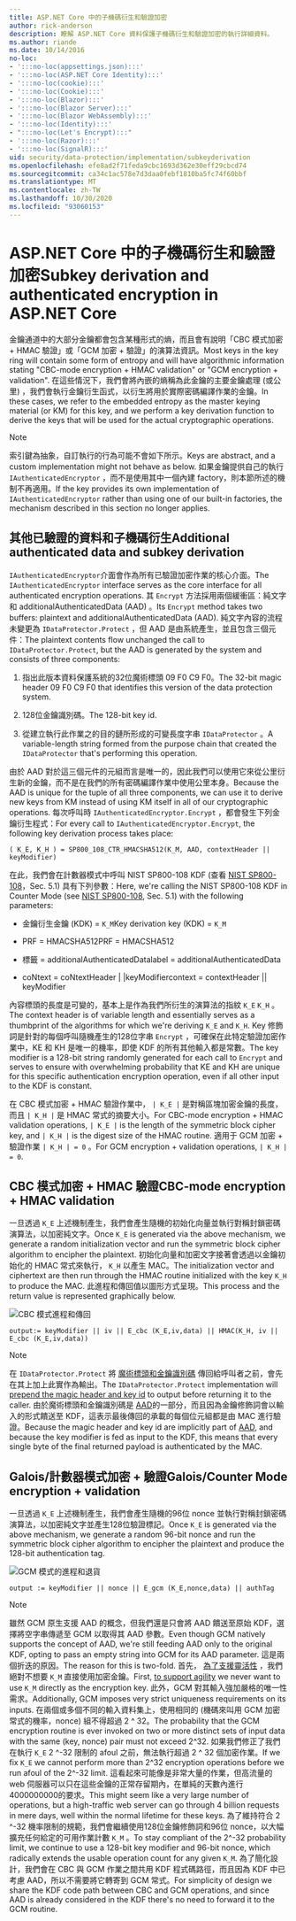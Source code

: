 ```yaml
---
title: ASP.NET Core 中的子機碼衍生和驗證加密
author: rick-anderson
description: 瞭解 ASP.NET Core 資料保護子機碼衍生和驗證加密的執行詳細資料。
ms.author: riande
ms.date: 10/14/2016
no-loc:
- ':::no-loc(appsettings.json):::'
- ':::no-loc(ASP.NET Core Identity):::'
- ':::no-loc(cookie):::'
- ':::no-loc(Cookie):::'
- ':::no-loc(Blazor):::'
- ':::no-loc(Blazor Server):::'
- ':::no-loc(Blazor WebAssembly):::'
- ':::no-loc(Identity):::'
- ":::no-loc(Let's Encrypt):::"
- ':::no-loc(Razor):::'
- ':::no-loc(SignalR):::'
uid: security/data-protection/implementation/subkeyderivation
ms.openlocfilehash: efe8ad2f71feda9cbc1693d362e30eff29cbcd74
ms.sourcegitcommit: ca34c1ac578e7d3daa0febf1810ba5fc74f60bbf
ms.translationtype: MT
ms.contentlocale: zh-TW
ms.lasthandoff: 10/30/2020
ms.locfileid: "93060153"
---
```

# <a name="subkey-derivation-and-authenticated-encryption-in-aspnet-core"></a><span data-ttu-id="2ceda-103">ASP.NET Core 中的子機碼衍生和驗證加密</span><span class="sxs-lookup"><span data-stu-id="2ceda-103">Subkey derivation and authenticated encryption in ASP.NET Core</span></span>

<a name="data-protection-implementation-subkey-derivation"></a>

<span data-ttu-id="2ceda-104">金鑰通道中的大部分金鑰都會包含某種形式的熵，而且會有說明「CBC 模式加密 + HMAC 驗證」或「GCM 加密 + 驗證」的演算法資訊。</span><span class="sxs-lookup"><span data-stu-id="2ceda-104">Most keys in the key ring will contain some form of entropy and will have algorithmic information stating "CBC-mode encryption + HMAC validation" or "GCM encryption + validation".</span></span> <span data-ttu-id="2ceda-105">在這些情況下，我們會將內嵌的熵稱為此金鑰的主要金鑰處理 (或公里) ，我們會執行金鑰衍生函式，以衍生將用於實際密碼編譯作業的金鑰。</span><span class="sxs-lookup"><span data-stu-id="2ceda-105">In these cases, we refer to the embedded entropy as the master keying material (or KM) for this key, and we perform a key derivation function to derive the keys that will be used for the actual cryptographic operations.</span></span>

> [!NOTE]
> <span data-ttu-id="2ceda-106">索引鍵為抽象，自訂執行的行為可能不會如下所示。</span><span class="sxs-lookup"><span data-stu-id="2ceda-106">Keys are abstract, and a custom implementation might not behave as below.</span></span> <span data-ttu-id="2ceda-107">如果金鑰提供自己的執行 `IAuthenticatedEncryptor` ，而不是使用其中一個內建 factory，則本節所述的機制不再適用。</span><span class="sxs-lookup"><span data-stu-id="2ceda-107">If the key provides its own implementation of `IAuthenticatedEncryptor` rather than using one of our built-in factories, the mechanism described in this section no longer applies.</span></span>

<a name="data-protection-implementation-subkey-derivation-aad"></a>

## <a name="additional-authenticated-data-and-subkey-derivation"></a><span data-ttu-id="2ceda-108">其他已驗證的資料和子機碼衍生</span><span class="sxs-lookup"><span data-stu-id="2ceda-108">Additional authenticated data and subkey derivation</span></span>

<span data-ttu-id="2ceda-109">`IAuthenticatedEncryptor`介面會作為所有已驗證加密作業的核心介面。</span><span class="sxs-lookup"><span data-stu-id="2ceda-109">The `IAuthenticatedEncryptor` interface serves as the core interface for all authenticated encryption operations.</span></span> <span data-ttu-id="2ceda-110">其 `Encrypt` 方法採用兩個緩衝區：純文字和 additionalAuthenticatedData (AAD) 。</span><span class="sxs-lookup"><span data-stu-id="2ceda-110">Its `Encrypt` method takes two buffers: plaintext and additionalAuthenticatedData (AAD).</span></span> <span data-ttu-id="2ceda-111">純文字內容的流程未變更為 `IDataProtector.Protect` ，但 AAD 是由系統產生，並且包含三個元件：</span><span class="sxs-lookup"><span data-stu-id="2ceda-111">The plaintext contents flow unchanged the call to `IDataProtector.Protect`, but the AAD is generated by the system and consists of three components:</span></span>

1. <span data-ttu-id="2ceda-112">指出此版本資料保護系統的32位魔術標頭 09 F0 C9 F0。</span><span class="sxs-lookup"><span data-stu-id="2ceda-112">The 32-bit magic header 09 F0 C9 F0 that identifies this version of the data protection system.</span></span>

2. <span data-ttu-id="2ceda-113">128位金鑰識別碼。</span><span class="sxs-lookup"><span data-stu-id="2ceda-113">The 128-bit key id.</span></span>

3. <span data-ttu-id="2ceda-114">從建立執行此作業之的目的鏈所形成的可變長度字串 `IDataProtector` 。</span><span class="sxs-lookup"><span data-stu-id="2ceda-114">A variable-length string formed from the purpose chain that created the `IDataProtector` that's performing this operation.</span></span>

<span data-ttu-id="2ceda-115">由於 AAD 對於這三個元件的元組而言是唯一的，因此我們可以使用它來從公里衍生新的金鑰，而不是在我們的所有密碼編譯作業中使用公里本身。</span><span class="sxs-lookup"><span data-stu-id="2ceda-115">Because the AAD is unique for the tuple of all three components, we can use it to derive new keys from KM instead of using KM itself in all of our cryptographic operations.</span></span> <span data-ttu-id="2ceda-116">每次呼叫時 `IAuthenticatedEncryptor.Encrypt` ，都會發生下列金鑰衍生程式：</span><span class="sxs-lookup"><span data-stu-id="2ceda-116">For every call to `IAuthenticatedEncryptor.Encrypt`, the following key derivation process takes place:</span></span>

`( K_E, K_H ) = SP800_108_CTR_HMACSHA512(K_M, AAD, contextHeader || keyModifier)`

<span data-ttu-id="2ceda-117">在此，我們會在計數器模式中呼叫 NIST SP800-108 KDF (查看 [NIST SP800-108](https://nvlpubs.nist.gov/nistpubs/Legacy/SP/nistspecialpublication800-108.pdf)，Sec. 5.1) 具有下列參數：</span><span class="sxs-lookup"><span data-stu-id="2ceda-117">Here, we're calling the NIST SP800-108 KDF in Counter Mode (see [NIST SP800-108](https://nvlpubs.nist.gov/nistpubs/Legacy/SP/nistspecialpublication800-108.pdf), Sec. 5.1) with the following parameters:</span></span>

* <span data-ttu-id="2ceda-118">金鑰衍生金鑰 (KDK) = `K_M`</span><span class="sxs-lookup"><span data-stu-id="2ceda-118">Key derivation key (KDK) = `K_M`</span></span>

* <span data-ttu-id="2ceda-119">PRF = HMACSHA512</span><span class="sxs-lookup"><span data-stu-id="2ceda-119">PRF = HMACSHA512</span></span>

* <span data-ttu-id="2ceda-120">標籤 = additionalAuthenticatedData</span><span class="sxs-lookup"><span data-stu-id="2ceda-120">label = additionalAuthenticatedData</span></span>

* <span data-ttu-id="2ceda-121">coNtext = coNtextHeader | |keyModifier</span><span class="sxs-lookup"><span data-stu-id="2ceda-121">context = contextHeader || keyModifier</span></span>

<span data-ttu-id="2ceda-122">內容標頭的長度是可變的，基本上是作為我們所衍生的演算法的指紋 `K_E` `K_H` 。</span><span class="sxs-lookup"><span data-stu-id="2ceda-122">The context header is of variable length and essentially serves as a thumbprint of the algorithms for which we're deriving `K_E` and `K_H`.</span></span> <span data-ttu-id="2ceda-123">Key 修飾詞是針對的每個呼叫隨機產生的128位字串 `Encrypt` ，可確保在此特定驗證加密作業中，KE 和 KH 是唯一的機率，即使 KDF 的所有其他輸入都是常數。</span><span class="sxs-lookup"><span data-stu-id="2ceda-123">The key modifier is a 128-bit string randomly generated for each call to `Encrypt` and serves to ensure with overwhelming probability that KE and KH are unique for this specific authentication encryption operation, even if all other input to the KDF is constant.</span></span>

<span data-ttu-id="2ceda-124">在 CBC 模式加密 + HMAC 驗證作業中， `| K_E |` 是對稱區塊加密金鑰的長度，而且 `| K_H |` 是 HMAC 常式的摘要大小。</span><span class="sxs-lookup"><span data-stu-id="2ceda-124">For CBC-mode encryption + HMAC validation operations, `| K_E |` is the length of the symmetric block cipher key, and `| K_H |` is the digest size of the HMAC routine.</span></span> <span data-ttu-id="2ceda-125">適用于 GCM 加密 + 驗證作業 `| K_H | = 0` 。</span><span class="sxs-lookup"><span data-stu-id="2ceda-125">For GCM encryption + validation operations, `| K_H | = 0`.</span></span>

## <a name="cbc-mode-encryption--hmac-validation"></a><span data-ttu-id="2ceda-126">CBC 模式加密 + HMAC 驗證</span><span class="sxs-lookup"><span data-stu-id="2ceda-126">CBC-mode encryption + HMAC validation</span></span>

<span data-ttu-id="2ceda-127">一旦透過 `K_E` 上述機制產生，我們會產生隨機的初始化向量並執行對稱封鎖密碼演算法，以加密純文字。</span><span class="sxs-lookup"><span data-stu-id="2ceda-127">Once `K_E` is generated via the above mechanism, we generate a random initialization vector and run the symmetric block cipher algorithm to encipher the plaintext.</span></span> <span data-ttu-id="2ceda-128">初始化向量和加密文字接著會透過以金鑰初始化的 HMAC 常式來執行， `K_H` 以產生 MAC。</span><span class="sxs-lookup"><span data-stu-id="2ceda-128">The initialization vector and ciphertext are then run through the HMAC routine initialized with the key `K_H` to produce the MAC.</span></span> <span data-ttu-id="2ceda-129">此進程和傳回值以圖形方式呈現。</span><span class="sxs-lookup"><span data-stu-id="2ceda-129">This process and the return value is represented graphically below.</span></span>

![CBC 模式進程和傳回](subkeyderivation/_static/cbcprocess.png)

`output:= keyModifier || iv || E_cbc (K_E,iv,data) || HMAC(K_H, iv || E_cbc (K_E,iv,data))`

> [!NOTE]
> <span data-ttu-id="2ceda-131">在 `IDataProtector.Protect` 將 [魔術標頭和金鑰識別碼](xref:security/data-protection/implementation/authenticated-encryption-details) 傳回給呼叫者之前，會先在其上加上此實作為輸出。</span><span class="sxs-lookup"><span data-stu-id="2ceda-131">The `IDataProtector.Protect` implementation will [prepend the magic header and key id](xref:security/data-protection/implementation/authenticated-encryption-details) to output before returning it to the caller.</span></span> <span data-ttu-id="2ceda-132">由於魔術標頭和金鑰識別碼是 [AAD](xref:security/data-protection/implementation/subkeyderivation#data-protection-implementation-subkey-derivation-aad)的一部分，而且因為金鑰修飾詞會以輸入的形式饋送至 KDF，這表示最後傳回的承載的每個位元組都是由 MAC 進行驗證。</span><span class="sxs-lookup"><span data-stu-id="2ceda-132">Because the magic header and key id are implicitly part of [AAD](xref:security/data-protection/implementation/subkeyderivation#data-protection-implementation-subkey-derivation-aad), and because the key modifier is fed as input to the KDF, this means that every single byte of the final returned payload is authenticated by the MAC.</span></span>

## <a name="galoiscounter-mode-encryption--validation"></a><span data-ttu-id="2ceda-133">Galois/計數器模式加密 + 驗證</span><span class="sxs-lookup"><span data-stu-id="2ceda-133">Galois/Counter Mode encryption + validation</span></span>

<span data-ttu-id="2ceda-134">一旦透過 `K_E` 上述機制產生，我們會產生隨機的96位 nonce 並執行對稱封鎖密碼演算法，以加密純文字並產生128位驗證標記。</span><span class="sxs-lookup"><span data-stu-id="2ceda-134">Once `K_E` is generated via the above mechanism, we generate a random 96-bit nonce and run the symmetric block cipher algorithm to encipher the plaintext and produce the 128-bit authentication tag.</span></span>

![GCM 模式的進程和退貨](subkeyderivation/_static/galoisprocess.png)

`output := keyModifier || nonce || E_gcm (K_E,nonce,data) || authTag`

> [!NOTE]
> <span data-ttu-id="2ceda-136">雖然 GCM 原生支援 AAD 的概念，但我們還是只會將 AAD 饋送至原始 KDF，選擇將空字串傳遞至 GCM 以取得其 AAD 參數。</span><span class="sxs-lookup"><span data-stu-id="2ceda-136">Even though GCM natively supports the concept of AAD, we're still feeding AAD only to the original KDF, opting to pass an empty string into GCM for its AAD parameter.</span></span> <span data-ttu-id="2ceda-137">這是兩個折迭的原因。</span><span class="sxs-lookup"><span data-stu-id="2ceda-137">The reason for this is two-fold.</span></span> <span data-ttu-id="2ceda-138">首先， [為了支援靈活性](xref:security/data-protection/implementation/context-headers#data-protection-implementation-context-headers) ，我們絕對不想要 `K_M` 直接使用加密金鑰。</span><span class="sxs-lookup"><span data-stu-id="2ceda-138">First, [to support agility](xref:security/data-protection/implementation/context-headers#data-protection-implementation-context-headers) we never want to use `K_M` directly as the encryption key.</span></span> <span data-ttu-id="2ceda-139">此外，GCM 對其輸入強加嚴格的唯一性需求。</span><span class="sxs-lookup"><span data-stu-id="2ceda-139">Additionally, GCM imposes very strict uniqueness requirements on its inputs.</span></span> <span data-ttu-id="2ceda-140">在兩個或多個不同的輸入資料集上，使用相同的 (機碼來叫用 GCM 加密常式的機率，nonce) 組不得超過 2 ^ 32。</span><span class="sxs-lookup"><span data-stu-id="2ceda-140">The probability that the GCM encryption routine is ever invoked on two or more distinct sets of input data with the same (key, nonce) pair must not exceed 2^32.</span></span> <span data-ttu-id="2ceda-141">如果我們修正了我們在執行 `K_E` 2 ^-32 限制的 afoul 之前，無法執行超過 2 ^ 32 個加密作業。</span><span class="sxs-lookup"><span data-stu-id="2ceda-141">If we fix `K_E` we cannot perform more than 2^32 encryption operations before we run afoul of the 2^-32 limit.</span></span> <span data-ttu-id="2ceda-142">這看起來可能像是非常大量的作業，但高流量的 web 伺服器可以只在這些金鑰的正常存留期內，在單純的天數內進行4000000000的要求。</span><span class="sxs-lookup"><span data-stu-id="2ceda-142">This might seem like a very large number of operations, but a high-traffic web server can go through 4 billion requests in mere days, well within the normal lifetime for these keys.</span></span> <span data-ttu-id="2ceda-143">為了維持符合 2 ^-32 機率限制的規範，我們會繼續使用128位金鑰修飾詞和96位 nonce，以大幅擴充任何給定的可用作業計數 `K_M` 。</span><span class="sxs-lookup"><span data-stu-id="2ceda-143">To stay compliant of the 2^-32 probability limit, we continue to use a 128-bit key modifier and 96-bit nonce, which radically extends the usable operation count for any given `K_M`.</span></span> <span data-ttu-id="2ceda-144">為了簡化設計，我們會在 CBC 與 GCM 作業之間共用 KDF 程式碼路徑，而且因為 KDF 中已考慮 AAD，所以不需要將它轉寄到 GCM 常式。</span><span class="sxs-lookup"><span data-stu-id="2ceda-144">For simplicity of design we share the KDF code path between CBC and GCM operations, and since AAD is already considered in the KDF there's no need to forward it to the GCM routine.</span></span>
